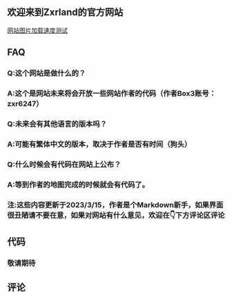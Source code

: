 ## 欢迎来到Zxrland的官方网站
[网站图片加载速度测试](https://www.zxrn.cf/test/image-test)
## FAQ
### Q:这个网站是做什么的？
### A:这个是网站未来将会开放一些网站作者的代码（作者Box3账号：zxr6247）
### Q:未来会有其他语言的版本吗？
### A:可能有繁体中文的版本，取决于作者是否有时间（狗头）
### Q:什么时候会有代码在网站上公布？
### A:等到作者的地图完成的时候就会有代码了。
### 注:这些内容更新于2023/3/15，作者是个Markdown新手，如果界面很丑陋请不要在意，如果对网站有什么意见，欢迎在👇下方评论区评论
## 代码
### 敬请期待
## 评论
<head>
  <!-- ... -->
  <link
    rel="stylesheet"
    href="https://unpkg.com/@waline/client@v2/dist/waline.css"
  />
  <!-- ... -->
</head>
<body>
  <!-- ... -->
  <div id="waline"></div>
  <script type="module">
    import { init } from 'https://unpkg.com/@waline/client@v2/dist/waline.mjs';

    init({
      el: '#waline',
      serverURL: 'https://comment.zxrn.cf',
    });
  </script>
</body>
